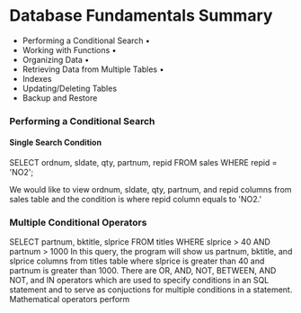 # Database Fundamentals Summary

* Performing a Conditional Search • 
* Working with Functions • 
* Organizing Data • 
* Retrieving Data from Multiple Tables • 
* Indexes  
* Updating/Deleting Tables
* Backup and Restore

### Performing a Conditional Search

#### Single Search Condition
SELECT ordnum, sldate, qty, partnum, repid FROM sales
WHERE repid =  'NO2';

We would like to view ordnum, sldate, qty, partnum, and repid columns from sales table and the condition is where repid column equals to 'NO2.' 

### Multiple Conditional Operators
SELECT partnum, bktitle, slprice FROM titles WHERE slprice > 40 AND partnum > 1000
In this query, the program will show us partnum, bktitle, and slprice columns from titles table where slprice is greater than 40 and partnum is greater than 1000.
There are OR, AND, NOT, BETWEEN, AND NOT, and IN operators which are used to specify conditions in an SQL statement and to serve as conjuctions for multiple conditions in a statement. Mathematical operators perform 
